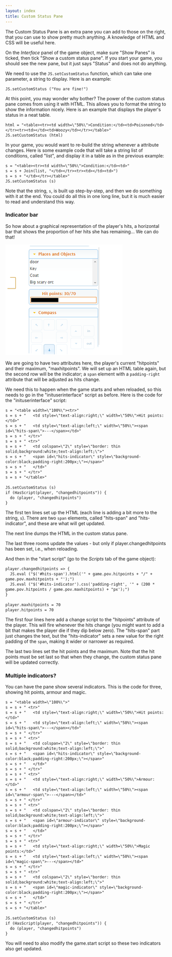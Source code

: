 ```yaml
---
layout: index
title: Custom Status Pane
---
```


The Custom Status Pane is an extra pane you can add to those on the right, that you can use to show pretty much anything. A knowledge of HTML and CSS will be useful here.

On the _Interface_ panel of the game object, make sure "Show Panes" is ticked, then tick "Show a custom status pane". If you start your game, you should see the new pane, but it just says "Status" and does not do anything.

We need to use the `JS.setCustomStatus` function, which can take one parameter, a string to display. Here is an example:

```
JS.setCustomStatus ("You are fine!")
```

At this point, you may wonder why bother? The power of the custom status pane comes from using it with HTML. This allows you to format the string to show the information nicely. Here is an example that displays the player's status in a neat table. 

```
html = "<table><tr><td width=\"50%\">Condition:</td><td>Poisoned</td></tr><tr><td></td><td>Woozy</td></tr></table>"
JS.setCustomStatus (html)
```

In your game, you would want to re-build the string whenever a attribute changes. Here is some example code that will take a string list of conditions, called "list", and display it in a table as in the previous example:

```
s = "<table><tr><td width=\"50%\">Condition:</td><td>"
s = s + Join(list, "</td></tr><tr><td></td><td>")
s = s + "</td></tr></table>"
JS.setCustomStatus (s)
```

Note that the string, `s`, is built up step-by-step, and then we do something with it at the end. You could do all this in one long line, but it is much easier to read and understand this way.


### Indicator bar

So how about a graphical representation of the player's hits, a horizontal bar that shows the proportion of her hits she has remaining... We can do that!

![](images/indicator-bar.png "indicator-bar.png")

We are going to have two attributes here, the player's current "hitpoints" and their maximum, "maxhitpoints". We will set up an HTML table again, but the second row will be the indicator; a `span` element with a `padding-right` attribute that will be adjusted as hits change.

We need this to happen when the game starts and when reloaded, so this needs to go in the "inituserinterface" script as before. Here is the code for the "inituserinterface" script:

```
s = "<table width=\"100%\"><tr>"
s = s + "   <td style=\"text-align:right;\" width=\"50%\">Hit points:</td>"
s = s + "   <td style=\"text-align:left;\" width=\"50%\"><span id=\"hits-span\">---</span></td>"
s = s + " </tr>"
s = s + " <tr>"
s = s + "   <td colspan=\"2\" style=\"border: thin solid;background:white;text-align:left;\">"
s = s + "   <span id=\"hits-indicator\" style=\"background-color:black;padding-right:200px;\"></span>"
s = s + "   </td>"
s = s + " </tr>"
s = s + "</table>"

JS.setCustomStatus (s)
if (HasScript(player, "changedhitpoints")) {
  do (player, "changedhitpoints")
}
```

The first ten lines set up the HTML (each line is adding a bit more to the string, `s`). There are two `span` elements, called "hits-span" and "hits-indicator", and these are what will get updated.

The next line dumps the HTML in the custom status pane.

The last three rooms update the values - but only if player.changedhitpoints has been set, i.e., when reloading.

And then in the "start script" (go to the _Scripts_ tab of the game object):

```
player.changedhitpoints => {
  JS.eval ("$('#hits-span').html('" + game.pov.hitpoints + "/" + game.pov.maxhitpoints + "');")
  JS.eval ("$('#hits-indicator').css('padding-right', '" + (200 * game.pov.hitpoints / game.pov.maxhitpoints) + "px');")
}

player.maxhitpoints = 70
player.hitpoints = 70
```

The first four lines here add a change script to the "hitpoints" attribute of the player. This will fire whenever the hits change (you might want to add a bit that makes the player die if they dip below zero). The "hits-span" part just changes the text, but the "hits-indicator" sets a new value for the right padding of the `span`, making it wider or narrower as required.

The last two lines set the hit points and the maximum. Note that the hit points must be set last so that when they change, the custom status pane will be updated correctly.


### Multiple indicators?

You can have the pane show several indicators. This is the code for three, showing hit points, armour and magic.


```
s = "<table width=\"100%\">"
s = s + " <tr>"
s = s + "   <td style=\"text-align:right;\" width=\"50%\">Hit points:</td>"
s = s + "   <td style=\"text-align:left;\" width=\"50%\"><span id=\"hits-span\">---</span></td>"
s = s + " </tr>"
s = s + " <tr>"
s = s + "   <td colspan=\"2\" style=\"border: thin solid;background:white;text-align:left;\">"
s = s + "   <span id=\"hits-indicator\" style=\"background-color:black;padding-right:200px;\"></span>"
s = s + "   </td>"
s = s + " </tr>"
s = s + " <tr>"
s = s + "   <td style=\"text-align:right;\" width=\"50%\">Armour:</td>"
s = s + "   <td style=\"text-align:left;\" width=\"50%\"><span id=\"armour-span\">---</span></td>"
s = s + " </tr>"
s = s + " <tr>"
s = s + "   <td colspan=\"2\" style=\"border: thin solid;background:white;text-align:left;\">"
s = s + "   <span id=\"armour-indicator\" style=\"background-color:black;padding-right:200px;\"></span>"
s = s + "   </td>"
s = s + " </tr>"
s = s + " <tr>"
s = s + "   <td style=\"text-align:right;\" width=\"50%\">Magic points:</td>"
s = s + "   <td style=\"text-align:left;\" width=\"50%\"><span id=\"magic-span\">---</span></td>"
s = s + " </tr>"
s = s + " <tr>"
s = s + "   <td colspan=\"2\" style=\"border: thin solid;background:white;text-align:left;\">"
s = s + "   <span id=\"magic-indicator\" style=\"background-color:black;padding-right:200px;\"></span>"
s = s + "   </td>"
s = s + " </tr>"
s = s + "</table>"

JS.setCustomStatus (s)
if (HasScript(player, "changedhitpoints")) {
  do (player, "changedhitpoints")
}
```

You will need to also modify the game.start script so these two indicators also get updated.